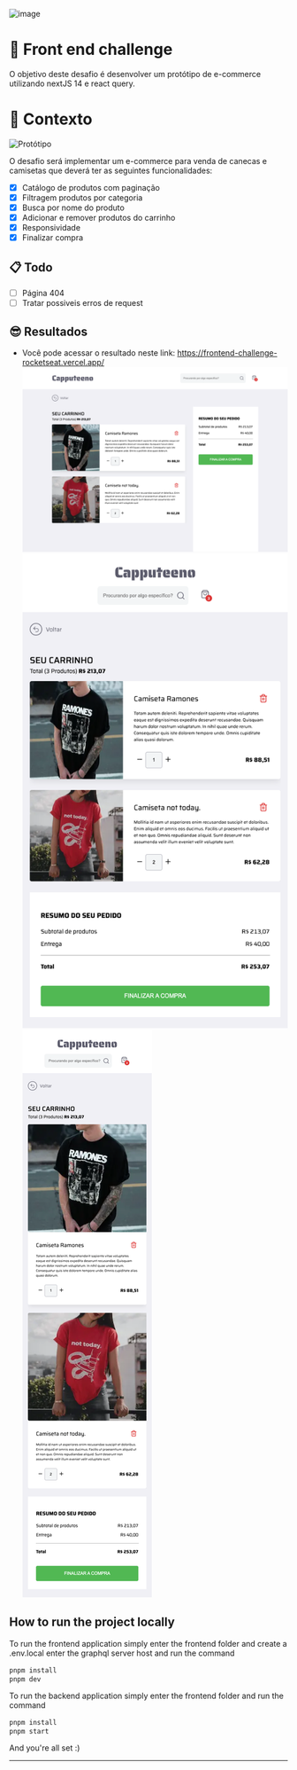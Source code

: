 ![image](https://user-images.githubusercontent.com/40845824/121069742-3accdb00-c7a4-11eb-87d0-3dc47e433762.png)


# 🚀 Front end challenge

O objetivo deste desafio é desenvolver um protótipo de e-commerce utilizando nextJS 14 e react query.


# 🧠 Contexto

![Protótipo](https://storage.googleapis.com/xesque-dev/challenge-images/prototipo.png?42)

O desafio será implementar um e-commerce para venda de canecas e camisetas que deverá ter as seguintes funcionalidades:
- [x] Catálogo de produtos com paginação
- [x] Filtragem produtos por categoria
- [x] Busca por nome do produto
- [x] Adicionar e remover produtos do carrinho
- [x] Responsividade
- [x] Finalizar compra

## 📋 Todo
- [ ] Página 404
- [ ] Tratar possiveis erros de request

## 😎 Resultados
- Você pode acessar o resultado neste link: https://frontend-challenge-rocketseat.vercel.app/
![alt text](docs/images/homepage.png)
![alt text](docs/images/checkout.png)
![alt text](docs/images/checkout_responsive.png)

## How to run the project locally
To run the frontend application simply enter the frontend folder and create a .env.local enter the graphql server host and run the command
```
pnpm install
pnpm dev
```


To run the backend application simply enter the frontend folder and run the command
```
pnpm install
pnpm start
```

And you're all set :)

---
